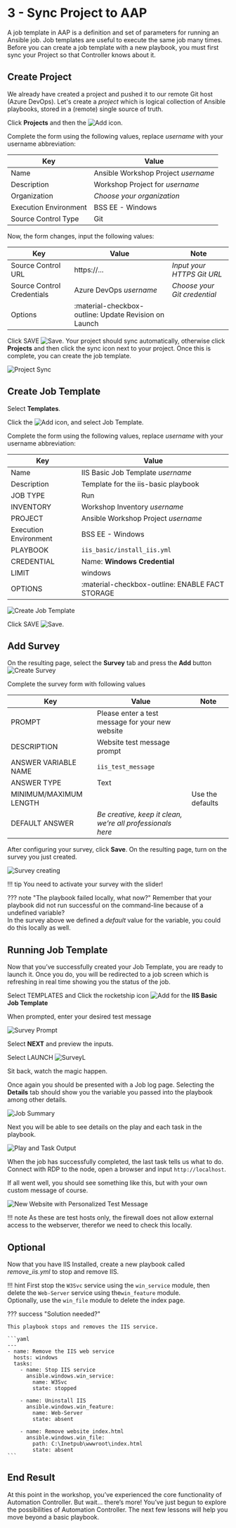 # 3 - Sync Project to AAP

A job template in AAP is a definition and set of parameters for running an Ansible job. Job templates are useful to execute the same job many
times. Before you can create a job template with a new playbook, you must first sync your Project so that Controller knows about it.  

## Create Project

We already have created a project and pushed it to our remote Git host (Azure DevOps). Let's create a *project* which is logical collection of Ansible playbooks, stored in a (remote) single source of truth.

Click **Projects** and then the ![Add](add.png) icon.

Complete the form using the following values, replace *username* with your username abbreviation:

| Key                   | Value                               |
| --------------------- | ----------------------------------- |
| Name                  | Ansible Workshop Project *username* |
| Description           | Workshop Project for *username*     |
| Organization          | *Choose your organization*          |
| Execution Environment | BSS EE - Windows                    |
| Source Control Type   | Git                                 |

Now, the form changes, input the following values:

| Key                        | Value                                                 | Note                                                     |
| -------------------------- | ----------------------------------------------------- | -------------------------------------------------------- |
| Source Control URL         | https://...                                           | *Input your HTTPS Git URL* |
| Source Control Credentials | Azure DevOps *username*                               | *Choose your Git credential*                             |
| Options                    | :material-checkbox-outline: Update Revision on Launch |                                                          |

Click SAVE ![Save](images/at_save.png). Your project should sync automatically, otherwise click **Projects** and then click the sync icon next to your project. Once this is complete, you can create the job template.

![Project Sync](4-project-sync.png)

## Create Job Template

Select **Templates**.  

Click the ![Add](add.png) icon, and select Job Template.

Complete the form using the following values, replace *username* with your username abbreviation:

| Key                   | Value                                           |
| --------------------- | ----------------------------------------------- |
| Name                  | IIS Basic Job Template *username*               |
| Description           | Template for the iis-basic playbook             |
| JOB TYPE              | Run                                             |
| INVENTORY             | Workshop Inventory *username*                   |
| PROJECT               | Ansible Workshop Project *username*             |
| Execution Environment | BSS EE - Windows                                |
| PLAYBOOK              | `iis_basic/install_iis.yml`                     |
| CREDENTIAL            | Name: **Windows Credential**                    |
| LIMIT                 | windows                                         |
| OPTIONS               | :material-checkbox-outline: ENABLE FACT STORAGE |

![Create Job Template](images/4-create-job-template.png)

Click SAVE ![Save](images/at_save.png).

## Add Survey

On the resulting page, select the **Survey** tab and press the **Add** button
![Create Survey](images/4-create-survey.png)

Complete the survey form with following values

| Key                    | Value                                                      | Note             |
|------------------------|------------------------------------------------------------|------------------|
| PROMPT                 | Please enter a test message for your new website           |                  |
| DESCRIPTION            | Website test message prompt                                |                  |
| ANSWER VARIABLE NAME   | `iis_test_message`                                         |                  |
| ANSWER TYPE            | Text                                                       |                  |
| MINIMUM/MAXIMUM LENGTH |                                                            | Use the defaults |
| DEFAULT ANSWER         | *Be creative, keep it clean, we’re all professionals here* |                  |

After configuring your survey, click **Save**. On the resulting page, turn on the survey you just created.

![Survey creating](images/4-survey-created.png)

!!! tip
    You need to activate your survey with the slider!

??? note "The playbook failed locally, what now?"
    Remember that your playbook did not run successful on the command-line because of a undefined variable?  
    In the survey above we defined a *default* value for the variable, you could do this locally as well.

## Running Job Template

Now that you’ve successfully created your Job Template, you are ready to launch it. Once you do, you will be redirected to a job screen which is refreshing in real time showing you the status of the job.

Select TEMPLATES and Click the rocketship icon ![Add](images/at_launch_icon.png) for the **IIS Basic Job Template**

When prompted, enter your desired test message

![Survey Prompt](images/4-survey-prompt.png)

Select **NEXT** and preview the inputs.

Select LAUNCH ![SurveyL](images/4-survey-launch.png)

Sit back, watch the magic happen.

Once again you should be presented with a Job log page. Selecting the **Details** tab should show you the variable you passed into the playbook among other details.

![Job Summary](images/4-job-summary-details.png)

Next you will be able to see details on the play and each task in the
playbook.

![Play and Task Output](images/4-job-summary-output.png)

When the job has successfully completed, the last task tells us what to do. Connect with RDP to the node, open a browser and input `http://localhost`.

If all went well, you should see something like this, but with your own custom message of course.

![New Website with Personalized Test Message](images/4-website-output.png)

!!! note
    As these are test hosts only, the firewall does not allow external access to the webserver, therefor we need to check this locally.

## Optional

Now that you have IIS Installed, create a new playbook called *remove\_iis.yml* to stop and remove IIS.

!!! hint
    First stop the `W3Svc` service using the `win_service` module, then delete the `Web-Server` service using the`win_feature` module.  
    Optionally, use the `win_file` module to delete the index page.

??? success "Solution needed?"

    This playbook stops and removes the IIS service.

    ```yaml
    ---
    - name: Remove the IIS web service
      hosts: windows
      tasks:
        - name: Stop IIS service
          ansible.windows.win_service:
            name: W3Svc
            state: stopped

        - name: Uninstall IIS
          ansible.windows.win_feature:
            name: Web-Server
            state: absent

        - name: Remove website index.html
          ansible.windows.win_file:
            path: C:\Inetpub\wwwroot\index.html
            state: absent
    ```

## End Result

At this point in the workshop, you’ve experienced the core functionality of Automation Controller. But wait… there’s more! You’ve just begun to explore the possibilities of Automation Controller. The next few lessons will help you move beyond a basic playbook.
